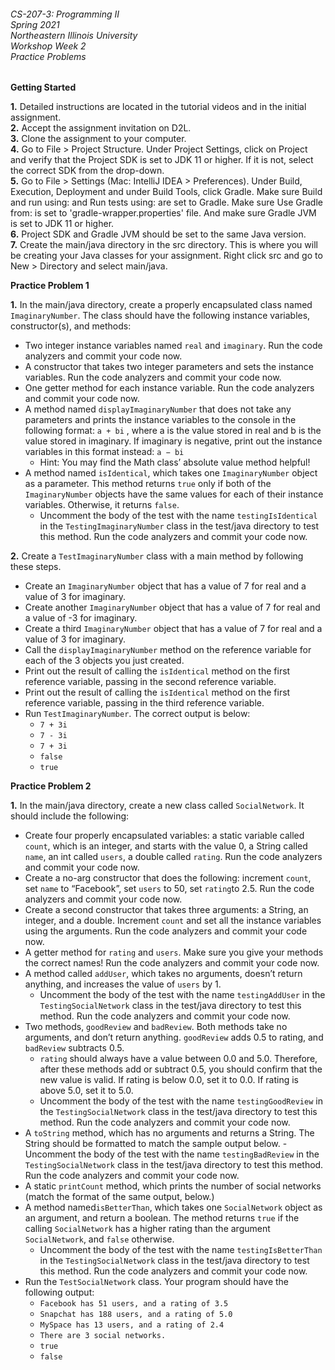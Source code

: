 ###### CS-207-3: Programming II <br> Spring 2021 <br> Northeastern Illinois University <br> Workshop Week 2 <br> Practice Problems

**Getting Started**

**1.** Detailed instructions are located in the tutorial videos and in the initial assignment.<br>
**2.** Accept the assignment invitation on D2L.<br>
**3.** Clone the assignment to your computer.<br>
**4.** Go to File > Project Structure. Under Project Settings, click on Project and verify that the Project SDK is set to JDK 11 or higher.  If it is not, select the correct SDK from the drop-down.<br>
**5.** Go to File > Settings (Mac: IntelliJ IDEA > Preferences). Under Build, Execution, Deployment and under Build Tools, click Gradle. Make sure Build and run using: and Run tests using: are set to Gradle. Make sure Use Gradle from: is set to 'gradle-wrapper.properties' file. And make sure Gradle JVM is set to JDK 11 or higher.<br>
**6.** Project SDK and Gradle JVM should be set to the same Java version.<br>
**7.** Create the main/java directory in the src directory. This is where you will be creating your Java classes for your assignment. Right click src and go to New > Directory and select main/java.<br>

**Practice Problem 1**

**1.** In the main/java directory, create a properly encapsulated class named `ImaginaryNumber`. The class should have the following instance variables, constructor(s), and methods:
- Two integer instance variables named `real` and `imaginary`. Run the code analyzers and commit your code now.
- A constructor that takes two integer parameters and sets the instance variables. Run the code analyzers and commit your code now.
- One getter method for each instance variable. Run the code analyzers and commit your code now.
- A method named `displayImaginaryNumber` that does not take any parameters and prints the instance variables to the console in the following format: `a + bi` , where a is the value stored in real and b is the value stored in imaginary. If imaginary is negative, print out the instance variables in this format instead: `a − bi`
  - Hint: You may find the Math class’ absolute value method helpful!
- A method named `isIdentical`, which takes one `ImaginaryNumber` object as a parameter. This method returns `true` only if both of the `ImaginaryNumber` objects have the same values for each of their instance variables. Otherwise, it returns `false`.
  - Uncomment the body of the test with the name `testingIsIdentical` in the `TestingImaginaryNumber` class in the test/java directory to test this method. Run the code analyzers and commit your code now.
           
**2.** Create a `TestImaginaryNumber` class with a main method by following these steps.
- Create an `ImaginaryNumber` object that has a value of 7 for real and a value of 3 for imaginary.
- Create another `ImaginaryNumber` object that has a value of 7 for real and a value of -3 for imaginary.
- Create a third `ImaginaryNumber` object that has a value of 7 for real and a value of 3 for imaginary.
- Call the `displayImaginaryNumber` method on the reference variable for each of the 3 objects you just created.
- Print out the result of calling the `isIdentical` method on the first reference variable, passing in the second reference variable.
- Print out the result of calling the `isIdentical` method on the first reference variable, passing in the third reference variable.
- Run `TestImaginaryNumber`. The correct output is below:
  - `7 + 3i`
  - `7 - 3i`
  - `7 + 3i`
  - `false`
  - `true`
  
**Practice Problem 2**

**1.** In the main/java directory, create a new class called `SocialNetwork`. It should include the following:
- Create four properly encapsulated variables: a static variable called `count`, which is an integer, and starts with the value 0, a String called `name`, an int called `users`, a double called `rating`. Run the code analyzers and commit your code now.
- Create a no-arg constructor that does the following: increment `count`, set `name` to “Facebook”, set `users` to 50, set `rating`to 2.5. Run the code analyzers and commit your code now.
- Create a second constructor that takes three arguments: a String, an integer, and a double. Increment `count` and set all the instance variables using the arguments. Run the code analyzers and commit your code now.
- A getter method for `rating` and `users`. Make sure you give your methods the correct names! Run the code analyzers and commit your code now.
- A method called `addUser`, which takes no arguments, doesn’t return anything, and increases the value of `users` by 1.
  - Uncomment the body of the test with the name `testingAddUser` in the `TestingSocialNetwork` class in the test/java directory to test this method. Run the code analyzers and commit your code now.
- Two methods, `goodReview` and `badReview`. Both methods take no arguments, and don’t return anything. `goodReview` adds 0.5 to rating, and `badReview` subtracts 0.5.
  - `rating` should always have a value between 0.0 and 5.0. Therefore, after these methods add or subtract 0.5, you should confirm that the new value is valid. If rating is below 0.0, set it to 0.0. If rating is above 5.0, set it to 5.0.
  - Uncomment the body of the test with the name `testingGoodReview` in the `TestingSocialNetwork` class in the test/java directory to test this method. Run the code analyzers and commit your code now.
- A `toString` method, which has no arguments and returns a String. The String should be formatted to match the sample output below.
  -Uncomment the body of the test with the name `testingBadReview` in the `TestingSocialNetwork` class in the test/java directory to test this method. Run the code analyzers and commit your code now.
- A static `printCount` method, which prints the number of social networks (match the format of the same output, below.)
- A method named`isBetterThan`, which takes one `SocialNetwork` object as an argument, and return a boolean. The method returns `true` if the calling `SocialNetwork` has a higher rating than the argument `SocialNetwork`, and `false` otherwise. 
  - Uncomment the body of the test with the name `testingIsBetterThan` in the `TestingSocialNetwork` class in the test/java directory to test this method. Run the code analyzers and commit your code now.
- Run the `TestSocialNetwork` class. Your program should have the following output:
  - `Facebook has 51 users, and a rating of 3.5`
  - `Snapchat has 188 users, and a rating of 5.0`
  - `MySpace has 13 users, and a rating of 2.4`
  - `There are 3 social networks.`
  - `true`
  - `false`
